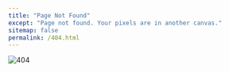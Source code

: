 ```yaml
---
title: "Page Not Found"
except: "Page not found. Your pixels are in another canvas."
sitemap: false
permalink: /404.html
---
```


![404](https://agentestudio.com/uploads/post/image/69/main_how_to_design_404_page.png)

